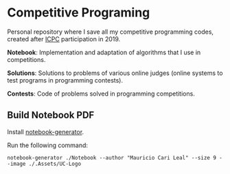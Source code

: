 # Competitive Programing

Personal repository where I save all my competitive programming codes, created after [ICPC](https://icpc.global/) participation in 2019.

__Notebook__: Implementation and adaptation of algorithms that I use in competitions.

__Solutions__: Solutions to problems of various online judges (online systems to test programs in programming contests).

__Contests__: Code of problems solved in programming competitions.

## Build Notebook PDF

Install [notebook-generator](https://github.com/pin3da/notebook-generator).

Run the following command:

```
notebook-generator ./Notebook --author "Mauricio Cari Leal" --size 9 --image ./.Assets/UC-Logo
```

